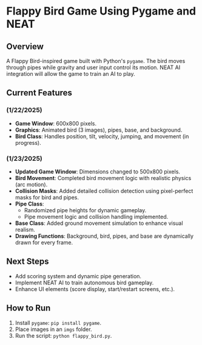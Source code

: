 # Flappy Bird Game Using Pygame and NEAT

## Overview
A Flappy Bird-inspired game built with Python's `pygame`. The bird moves through pipes while gravity and user input control its motion. NEAT AI integration will allow the game to train an AI to play.

## Current Features

### (1/22/2025)
- **Game Window**: 600x800 pixels.
- **Graphics**: Animated bird (3 images), pipes, base, and background.
- **Bird Class**: Handles position, tilt, velocity, jumping, and movement (in progress).

### (1/23/2025)
- **Updated Game Window**: Dimensions changed to 500x800 pixels.
- **Bird Movement**: Completed bird movement logic with realistic physics (arc motion).
- **Collision Masks**: Added detailed collision detection using pixel-perfect masks for bird and pipes.
- **Pipe Class**:
  - Randomized pipe heights for dynamic gameplay.
  - Pipe movement logic and collision handling implemented.
- **Base Class**: Added ground movement simulation to enhance visual realism.
- **Drawing Functions**: Background, bird, pipes, and base are dynamically drawn for every frame.

## Next Steps
- Add scoring system and dynamic pipe generation.
- Implement NEAT AI to train autonomous bird gameplay.
- Enhance UI elements (score display, start/restart screens, etc.).

## How to Run
1. Install `pygame`: `pip install pygame`.
2. Place images in an `imgs` folder.
3. Run the script: `python flappy_bird.py`.